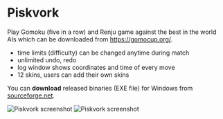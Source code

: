 # Piskvork
Play Gomoku (five in a row) and Renju game against the best in the world AIs which can be downloaded from https://gomocup.org/. 
- time limits (difficulty) can be changed anytime during match
- unlimited undo, redo
- log window shows coordinates and time of every move
- 12 skins, users can add their own skins

You can **download** released binaries (EXE file) for Windows from [sourceforge.net](https://sourceforge.net/projects/piskvork/).

![Piskvork screenshot](http://petr.lastovicka.sweb.cz/img/pisvork-gomo-cz.png)
![Piskvork screenshot](http://petr.lastovicka.sweb.cz/img/piskvork.png)
